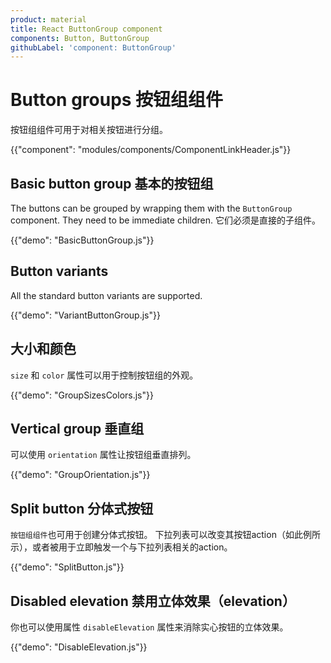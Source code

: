 ```yaml
---
product: material
title: React ButtonGroup component
components: Button, ButtonGroup
githubLabel: 'component: ButtonGroup'
---
```


# Button groups 按钮组组件

<p class="description">按钮组组件可用于对相关按钮进行分组。</p>

{{"component": "modules/components/ComponentLinkHeader.js"}}

## Basic button group 基本的按钮组

The buttons can be grouped by wrapping them with the `ButtonGroup` component. They need to be immediate children. 它们必须是直接的子组件。

{{"demo": "BasicButtonGroup.js"}}

## Button variants

All the standard button variants are supported.

{{"demo": "VariantButtonGroup.js"}}

## 大小和颜色

`size` 和 `color` 属性可以用于控制按钮组的外观。

{{"demo": "GroupSizesColors.js"}}

## Vertical group 垂直组

可以使用 `orientation` 属性让按钮组垂直排列。

{{"demo": "GroupOrientation.js"}}

## Split button 分体式按钮

`按钮组组件`也可用于创建分体式按钮。 下拉列表可以改变其按钮action（如此例所示），或者被用于立即触发一个与下拉列表相关的action。

{{"demo": "SplitButton.js"}}

## Disabled elevation 禁用立体效果（elevation）

你也可以使用属性 `disableElevation` 属性来消除实心按钮的立体效果。

{{"demo": "DisableElevation.js"}}
